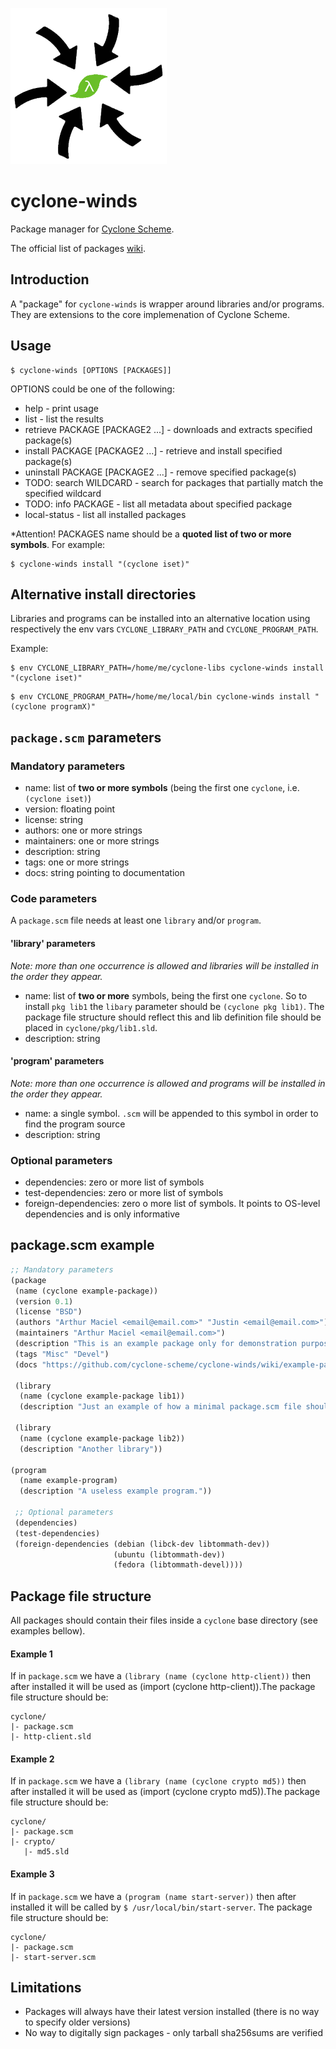 [<img src="cyclone-winds.png" alt="cyclone-winds">](http://github.com/cyclone-scheme/cyclone-winds)

# cyclone-winds
Package manager for [Cyclone Scheme](https://cyclone-scheme.org).

The official list of packages [wiki](https://github.com/cyclone-scheme/cyclone-winds/wiki).

## Introduction

A "package" for `cyclone-winds` is wrapper around libraries and/or programs. They are extensions to the core implemenation of Cyclone Scheme. 

## Usage

```
$ cyclone-winds [OPTIONS [PACKAGES]]
```
OPTIONS could be one of the following:
- help  -  print usage
- list  -  list the results
- retrieve PACKAGE [PACKAGE2 ...]  - downloads and extracts specified package(s)
- install PACKAGE [PACKAGE2 ...] - retrieve and install specified package(s)
- uninstall PACKAGE [PACKAGE2 ...] - remove specified package(s)
- TODO: search WILDCARD - search for packages that partially match the specified wildcard
- TODO: info PACKAGE - list all metadata about specified package
- local-status - list all installed packages

*Attention! PACKAGES name should be a **quoted list of two or more symbols**. For example:

```
$ cyclone-winds install "(cyclone iset)"       
```

## Alternative install directories

Libraries and programs can be installed into an alternative location using respectively the env vars `CYCLONE_LIBRARY_PATH` and `CYCLONE_PROGRAM_PATH`. 

Example:

```
$ env CYCLONE_LIBRARY_PATH=/home/me/cyclone-libs cyclone-winds install "(cyclone iset)"
```

```
$ env CYCLONE_PROGRAM_PATH=/home/me/local/bin cyclone-winds install "(cyclone programX)"
```

## `package.scm` parameters

### Mandatory parameters

- name: list of **two or more symbols** (being the first one `cyclone`, i.e. `(cyclone iset)`)
- version: floating point
- license: string
- authors: one or more strings
- maintainers: one or more strings
- description: string
- tags: one or more strings
- docs: string pointing to documentation

### Code parameters

A `package.scm` file needs at least one `library` and/or `program`.

#### 'library' parameters

*Note: more than one occurrence is allowed and libraries will be installed in the order they appear.*

- name: list of **two or more** symbols, being the first one `cyclone`. So to install `pkg lib1` the `libary` parameter should be `(cyclone pkg lib1)`. The package file structure should reflect this and lib definition file should be placed in `cyclone/pkg/lib1.sld`.
- description: string

#### 'program' parameters

*Note: more than one occurrence is allowed and programs will be installed in the order they appear.*

- name: a single symbol. `.scm` will be appended to this symbol in order to find the program source
- description: string

### Optional parameters
- dependencies: zero or more list of symbols
- test-dependencies: zero or more list of symbols
- foreign-dependencies: zero o more list of symbols. It points to OS-level dependencies and is only informative

## package.scm example

```scheme
;; Mandatory parameters
(package
 (name (cyclone example-package))
 (version 0.1)          
 (license "BSD")       
 (authors "Arthur Maciel <email@email.com>" "Justin <email@email.com>")
 (maintainers "Arthur Maciel <email@email.com>")
 (description "This is an example package only for demonstration purposes.")
 (tags "Misc" "Devel")
 (docs "https://github.com/cyclone-scheme/cyclone-winds/wiki/example-package.md")
 
 (library
  (name (cyclone example-package lib1))
  (description "Just an example of how a minimal package.scm file should look like"))

 (library
  (name (cyclone example-package lib2))
  (description "Another library"))

(program
  (name example-program)
  (description "A useless example program."))
 
 ;; Optional parameters
 (dependencies) 
 (test-dependencies)
 (foreign-dependencies (debian (libck-dev libtommath-dev))
                       (ubuntu (libtommath-dev))
                       (fedora (libtommath-devel))))
```

## Package file structure

All packages should contain their files inside a `cyclone` base directory (see examples bellow).

#### Example 1

If in `package.scm` we have a `(library (name (cyclone http-client))` then after installed it will be used as (import (cyclone http-client)).The package file structure should be:

```
cyclone/
|- package.scm
|- http-client.sld
```

#### Example 2

If in `package.scm` we have a `(library (name (cyclone crypto md5))` then after installed it will be used as (import (cyclone crypto md5)).The package file structure should be:

```
cyclone/
|- package.scm
|- crypto/
   |- md5.sld
```

#### Example 3

If in `package.scm` we have a `(program (name start-server))` then after installed it will be called by `$ /usr/local/bin/start-server`. The package file structure should be:

```
cyclone/
|- package.scm
|- start-server.scm
```

## Limitations

- Packages will always have their latest version installed (there is no way to specify older versions)
- No way to digitally sign packages - only tarball sha256sums are verified
